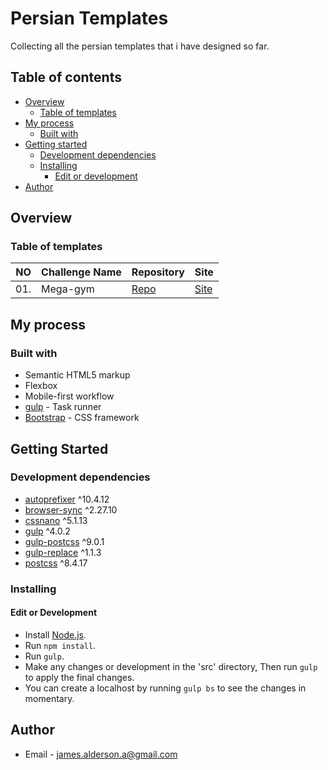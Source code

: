 # Persian Templates

Collecting all the persian templates that i have designed so far.

## Table of contents

- [Overview](#overview)
  - [Table of templates](#table-of-templates)
- [My process](#my-process)
  - [Built with](#built-with)
- [Getting started](#getting-started)
  - [Development dependencies](#development-dependencies)
  - [Installing](#installing)
    - [Edit or development](#edit-or-development)
- [Author](#author)

## Overview

### Table of templates

| NO  | Challenge Name | Repository                                                                                  | Site                                                                                        |
|-----|----------------|---------------------------------------------------------------------------------------------|---------------------------------------------------------------------------------------------|
| 01. | Mega-gym       | [Repo](https://github.com/James-alderson/Persian-Templates/tree/main/Templates/01-Mega-gym) | [Site](https://james-alderson.github.io/Persian-Templates/Templates/01-Mega-gym/index.html) |

## My process

### Built with

- Semantic HTML5 markup
- Flexbox
- Mobile-first workflow
- [gulp](https://gulpjs.com/) - Task runner
- [Bootstrap](https://getbootstrap.com/) - CSS framework

## Getting Started

### Development dependencies

- [autoprefixer](https://www.npmjs.com/package/autoprefixer) ^10.4.12
- [browser-sync](https://www.npmjs.com/package/browser-sync) ^2.27.10
- [cssnano](https://www.npmjs.com/package/cssnano) ^5.1.13
- [gulp](https://www.npmjs.com/package/gulp) ^4.0.2
- [gulp-postcss](https://www.npmjs.com/package/gulp-postcss) ^9.0.1
- [gulp-replace](https://www.npmjs.com/package/gulp-replace) ^1.1.3
- [postcss](https://www.npmjs.com/package/postcss) ^8.4.17

### Installing

#### Edit or Development

- Install [Node.js](https://nodejs.org/en/).
- Run `npm install`.
- Run `gulp`.
- Make any changes or development in the 'src' directory, Then run `gulp` to apply the final changes.
- You can create a localhost by running `gulp bs` to see the changes in momentary.

## Author

- Email - [james.alderson.a@gmail.com](mailto:james.alderson.a@gmail.com)
